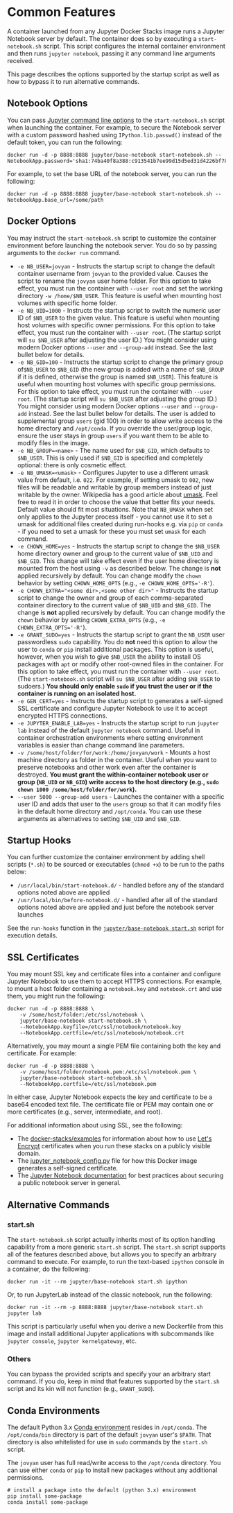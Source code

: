 # Common Features

A container launched from any Jupyter Docker Stacks image runs a Jupyter Notebook server by default. The container does so by executing a `start-notebook.sh` script. This script configures the internal container environment and then runs `jupyter notebook`, passing it any command line arguments received.

This page describes the options supported by the startup script as well as how to bypass it to run alternative commands.

## Notebook Options

You can pass [Jupyter command line options](https://jupyter.readthedocs.io/en/latest/projects/jupyter-command.html) to the `start-notebook.sh` script when launching the container. For example, to secure the Notebook server with a custom password hashed using `IPython.lib.passwd()` instead of the default token, you can run the following:

```
docker run -d -p 8888:8888 jupyter/base-notebook start-notebook.sh --NotebookApp.password='sha1:74ba40f8a388:c913541b7ee99d15d5ed31d4226bf7838f83a50e'
```

For example, to set the base URL of the notebook server, you can run the following:

```
docker run -d -p 8888:8888 jupyter/base-notebook start-notebook.sh --NotebookApp.base_url=/some/path
```

## Docker Options

You may instruct the `start-notebook.sh` script to customize the container environment before launching
the notebook server. You do so by passing arguments to the `docker run` command.

* `-e NB_USER=jovyan` - Instructs the startup script to change the default container username from `jovyan` to the provided value. Causes the script to rename the `jovyan` user home folder. For this option to take effect, you must run the container with `--user root` and set the working directory `-w /home/$NB_USER`. This feature is useful when mounting host volumes with specific home folder.
* `-e NB_UID=1000` - Instructs the startup script to switch the numeric user ID of `$NB_USER` to the given value. This feature is useful when mounting host volumes with specific owner permissions. For this option to take effect, you must run the container with `--user root`. (The startup script will `su $NB_USER` after adjusting the user ID.) You might consider using modern Docker options `--user` and `--group-add` instead. See the last bullet below for details.
* `-e NB_GID=100` - Instructs the startup script to change the primary group of`$NB_USER` to `$NB_GID` (the new group is added with a name of `$NB_GROUP` if it is defined, otherwise the group is named `$NB_USER`).  This feature is useful when mounting host volumes with specific group permissions. For this option to take effect, you must run the container with `--user root`. (The startup script will `su $NB_USER` after adjusting the group ID.) You might consider using modern Docker options `--user` and `--group-add` instead. See the last bullet below for details.  The user is added to supplemental group `users` (gid 100) in order to allow write access to the home directory and `/opt/conda`.  If you override the user/group logic, ensure the user stays in group `users` if you want them to be able to modify files in the image.
* `-e NB_GROUP=<name>` - The name used for `$NB_GID`, which defaults to `$NB_USER`.  This is only used if `$NB_GID` is specified and completely optional: there is only cosmetic effect.
* `-e NB_UMASK=<umask>` - Configures Jupyter to use a different umask value from default, i.e. `022`. For example, if setting umask to `002`, new files will be readable and writable by group members instead of just writable by the owner. Wikipedia has a good article about [umask](https://en.wikipedia.org/wiki/Umask). Feel free to read it in order to choose the value that better fits your needs. Default value should fit most situations. Note that `NB_UMASK` when set only applies to the Jupyter process itself - you cannot use it to set a umask for additional files created during run-hooks e.g. via `pip` or `conda` - if you need to set a umask for these you must set `umask` for each command.
* `-e CHOWN_HOME=yes` - Instructs the startup script to change the `$NB_USER` home directory owner and group to the current value of `$NB_UID` and `$NB_GID`. This change will take effect even if the user home directory is mounted from the host using `-v` as described below. The change is **not** applied recursively by default. You can change modify the `chown` behavior by setting `CHOWN_HOME_OPTS` (e.g., `-e CHOWN_HOME_OPTS='-R'`).
* `-e CHOWN_EXTRA="<some dir>,<some other dir>"` - Instructs the startup script to change the owner and group of each comma-separated container directory to the current value of `$NB_UID` and `$NB_GID`. The change is **not** applied recursively by default. You can change modify the `chown` behavior by setting `CHOWN_EXTRA_OPTS` (e.g., `-e CHOWN_EXTRA_OPTS='-R'`).
* `-e GRANT_SUDO=yes` - Instructs the startup script to grant the `NB_USER` user passwordless `sudo` capability. You do **not** need this option to allow the user to `conda` or `pip` install additional packages. This option is useful, however, when you wish to give `$NB_USER` the ability to install OS packages with `apt` or modify other root-owned files in the container. For this option to take effect, you must run the container with `--user root`. (The `start-notebook.sh` script will `su $NB_USER` after adding `$NB_USER` to sudoers.) **You should only enable `sudo` if you trust the user or if the container is running on an isolated host.**
* `-e GEN_CERT=yes` - Instructs the startup script to generates a self-signed SSL certificate and configure Jupyter Notebook to use it to accept encrypted HTTPS connections.
* `-e JUPYTER_ENABLE_LAB=yes` - Instructs the startup script to run `jupyter lab` instead of the default `jupyter notebook` command. Useful in container orchestration environments where setting environment variables is easier than change command line parameters.
* `-v /some/host/folder/for/work:/home/jovyan/work` - Mounts a host machine directory as folder in the container. Useful when you want to preserve notebooks and other work even after the container is destroyed. **You must grant the within-container notebook user or group (`NB_UID` or `NB_GID`) write access to the host directory (e.g., `sudo chown 1000 /some/host/folder/for/work`).**
* `--user 5000 --group-add users` - Launches the container with a specific user ID and adds that user to the `users` group so that it can modify files in the default home directory and `/opt/conda`. You can use these arguments as alternatives to setting `$NB_UID` and `$NB_GID`.

## Startup Hooks

You can further customize the container environment by adding shell scripts (`*.sh`) to be sourced
or executables (`chmod +x`) to be run to the paths below:

* `/usr/local/bin/start-notebook.d/` - handled before any of the standard options noted above
  are applied
* `/usr/local/bin/before-notebook.d/` - handled after all of the standard options noted above are
  applied and just before the notebook server launches

See the `run-hooks` function in the [`jupyter/base-notebook start.sh`](https://github.com/jupyter/docker-stacks/blob/master/base-notebook/start.sh)
script for execution details.

## SSL Certificates

You may mount SSL key and certificate files into a container and configure Jupyter Notebook to use them to accept HTTPS connections. For example, to mount a host folder containing a `notebook.key` and `notebook.crt` and use them, you might run the following:

```
docker run -d -p 8888:8888 \
    -v /some/host/folder:/etc/ssl/notebook \
    jupyter/base-notebook start-notebook.sh \
    --NotebookApp.keyfile=/etc/ssl/notebook/notebook.key
    --NotebookApp.certfile=/etc/ssl/notebook/notebook.crt
```

Alternatively, you may mount a single PEM file containing both the key and certificate. For example:

```
docker run -d -p 8888:8888 \
    -v /some/host/folder/notebook.pem:/etc/ssl/notebook.pem \
    jupyter/base-notebook start-notebook.sh \
    --NotebookApp.certfile=/etc/ssl/notebook.pem
```

In either case, Jupyter Notebook expects the key and certificate to be a base64 encoded text file. The certificate file or PEM may contain one or more certificates (e.g., server, intermediate, and root).

For additional information about using SSL, see the following:

* The [docker-stacks/examples](https://github.com/jupyter/docker-stacks/tree/master/examples) for information about how to use [Let's Encrypt](https://letsencrypt.org/) certificates when you run these stacks on a publicly visible domain.
* The [jupyter_notebook_config.py](https://github.com/jupyter/docker-stacks/blob/master/base-notebook/jupyter_notebook_config.py) file for how this Docker image generates a self-signed certificate.
* The [Jupyter Notebook documentation](https://jupyter-notebook.readthedocs.io/en/latest/public_server.html#securing-a-notebook-server) for best practices about securing a public notebook server in general.

## Alternative Commands

### start.sh

The `start-notebook.sh` script actually inherits most of its option handling capability from a more generic `start.sh` script. The `start.sh` script supports all of the features described above, but allows you to specify an arbitrary command to execute. For example, to run the text-based `ipython` console in a container, do the following:

```
docker run -it --rm jupyter/base-notebook start.sh ipython
```

Or, to run JupyterLab instead of the classic notebook, run the following:

```
docker run -it --rm -p 8888:8888 jupyter/base-notebook start.sh jupyter lab
```

This script is particularly useful when you derive a new Dockerfile from this image and install additional Jupyter applications with subcommands like `jupyter console`, `jupyter kernelgateway`, etc.

### Others

You can bypass the provided scripts and specify your an arbitrary start command. If you do, keep in mind that features supported by the `start.sh` script and its kin will not function (e.g., `GRANT_SUDO`).

## Conda Environments

The default Python 3.x [Conda environment](http://conda.pydata.org/docs/using/envs.html) resides in `/opt/conda`. The `/opt/conda/bin` directory is part of the default `jovyan` user's `$PATH`. That directory is also whitelisted for use in `sudo` commands by the `start.sh` script.

The `jovyan` user has full read/write access to the `/opt/conda` directory. You can use either `conda` or `pip` to install new packages without any additional permissions.

```
# install a package into the default (python 3.x) environment
pip install some-package
conda install some-package
```

